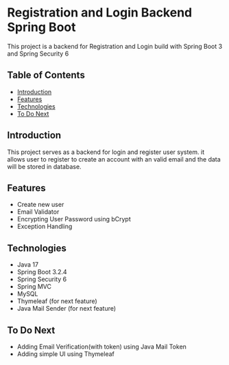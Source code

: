 # Registration and Login Backend Spring Boot

This project is a backend for Registration and Login build with Spring Boot 3 and Spring Security 6

## Table of Contents
* [Introduction](#introduction)
* [Features](#features)
* [Technologies](#technologies)
* [To Do Next](#to-do-next)

## Introduction
This project serves as a backend for login and register user system. 
it allows user to register to create an account with an valid email 
and the data will be stored in database.

## Features
* Create new user
* Email Validator
* Encrypting User Password using bCrypt
* Exception Handling

## Technologies
* Java 17
* Spring Boot 3.2.4
* Spring Security 6
* Spring MVC
* MySQL
* Thymeleaf (for next feature)
* Java Mail Sender (for next feature)

## To Do Next
* Adding Email Verification(with token) using Java Mail Token
* Adding simple UI using Thymeleaf
